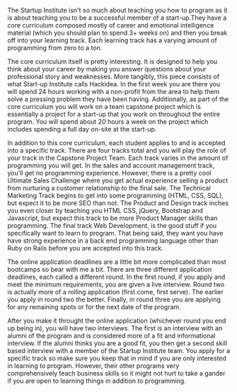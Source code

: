 The Startup Institute isn't so much about teaching you how to program as it is
about teaching you to be a successful member of a start-up.They have a core
curriculum composed mostly of career and emotional intelligence material
(which you should plan to spend 3+ weeks on) and then you break off into your
learning track. Each learning track has a varying amount of programming from
zero to a ton.

The core curriculum itself is pretty interesting. It is designed to help you
think about your career by making you answer questions about your professional
story and weaknesses. More tangibly, this piece consists of what Start-up
Institute calls Hackidea. In the first week you are there you will spend 24
hours working with a non-profit from the area to help them solve a pressing
problem they have been having. Additionally, as part of the core curriculum
you will work on a team capstone project which is essentially a project for a
start-up that you work on throughout the entire program. You will spend about
20 hours a week on the project which includes spending a full day on-site at
the start-up.

In addition to this core curriculum, each student applies to and is accepted
into a specific track. There are four tracks total and you will play the role
of your track in the Capstone Project Team. Each track varies in the amount of
programming you will get. In the sales and account management track, you'll
get no programming experience. However, there is a pretty cool Ultimate Sales
Challenge where you get actual experience selling a product from nurturing a
customer relationship to the final sale. The Technical Marketing Track begins
to get into some programming (HTML, CSS, SQL), but expect it to be more SEO
than not. The Product and Design track inches you even closer by teaching you
HTML CSS, jQuery, Bootstrap and Javascript, but expect this track to be more
Product Manager skills than programming. The final track Web Development, is
the good stuff if you specifically want to learn to program. That being said,
they want you have have strong experience in a back end programming language
other than Ruby on Rails before you are accepted into this track.

The online application deadlines are a little bit more complicated than most
bootcamps so bear with me a bit. There are three different application
deadlines, each called a different round. In the first round, if you apply and
meet the minimum requirements, you are given a live interview. Round two is
actually more of a rolling application (first come, first serve). The earlier
you apply in round two the better. Finally, in round three you are applying
for any remaining spots or for the next date of the program.

After you make it throught the online application (whichever round you end up
being in), you will have two interviews. The first is an interview with an
alumni of the program and is considered more of a fit and informational
interview. If the alumni thinks you are a good fit, you then get a second
skill based interview with a member of the Startup Institute team. You apply
for a specific track so make sure you keep that in mind if you are only
interested in learning to program. However, their other programs very
comprehensively teach business skills so it might not hurt to take a gander if
you are open to learning things in addition to programming.
